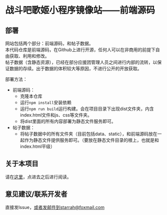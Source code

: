 战斗吧歌姬小程序镜像站——前端源码
=================================================
## 部署
网站包括两个部分：前端源码，和帖子数据。  
本代码仓库是前端源码，在Github上进行开源，任何人可以在非商用的前提下自由获取、利用和修改。  
帖子数据（含静态资源），已经在部分应援团管理人员之间进行内部的流转，以保证数据的存续。出于数据的体积较大等原因，不进行公开的开放获取。  
  
部署方法：
- 前端源码：
  - 克隆本仓库 
  - 运行`npm install`安装依赖
  - 运行`npm run build`运行构建。会在项目目录下出现dist文件夹，内含index.html文件和js、css等文件夹。
  - 将dist里面的所有内容部署为静态文件服务即可。
- 帖子数据：
  - 将帖子数据中的所有文件夹（目前包括data、static），和前端源码放在一起作为静态文件提供服务即可。（要放在静态文件目录的根上，也就是和index.html平级）
    

## 关于本项目
请在[这里](./src/views/About.vue)，点进去之后进行阅读。

## 意见建议/联系开发者
直接发Issue，或者发邮件到starrah@foxmail.com

